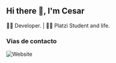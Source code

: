 ## Hi there 👋, I'm Cesar
👨‍💻 Developer. | 👨‍🚀 Platzi Student and life.

### Vias de contacto
![Website](https://img.shields.io/website?url=https%3A%2F%2Fcesarospino.vercel.app%2F)


